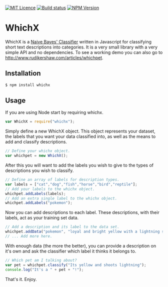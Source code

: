 [![MIT Licence][licence-image]][licence-url]
[![Build status][travis-image]][travis-url]
[![NPM Version][npm-image]][npm-url]
# WhichX

WhichX is a [Naive Bayes' Classifier](https://en.wikipedia.org/wiki/Naive_Bayes_classifier) written in Javascript for classifying short text descriptions into categories. It is a very small library with a very simple API and no dependencies. To see a working demo you can also go to http://www.rudikershaw.com/articles/whichpet.

## Installation

```bash
$ npm install whichx
```

## Usage

If you are using Node start by requiring whichx.

```js
var WhichX = require("whichx");
```

Simply define a new WhichX object. This object represents your dataset, the labels that you want your data classified into, as well as the means to add and classify descriptions.
```js
// Define your whichx object.
var whichpet = new WhichX();
```

After this you will want to add the labels you wish to give to the types of descriptions you wish to classify.
```js
// Define an array of labels for description types.
var labels = ["cat","dog","fish","horse","bird","reptile"];
// Add your labels to the whichx object.
whichpet.addLabels(labels);
// Add an extra single label to the whichx object.
whichpet.addLabels("pokemon");
```

Now you can add descriptions to each label. These descriptions, with their labels, act as your training set data.
```js
// Add a description and its label to the data set.
whichpet.addData("pokemon", "loyal and bright yellow with a lightning shaped tail");
// ... Add more here.
```

With enough data (the more the better), you can provide a description on it's own and ask the classifier which label it thinks it belongs to.
```js
// Which pet am I talking about?
var pet = whichpet.classify("Its yellow and shoots lightning");
console.log("It's a " + pet + "!");
```

That's it. Enjoy.

[licence-image]: http://img.shields.io/npm/l/gulp-rtlcss.svg?style=flat
[licence-url]: https://tldrlegal.com/license/mit-license
[travis-image]: https://travis-ci.com/rudikershaw/whichx.svg?branch=master
[travis-url]: https://travis-ci.com/rudikershaw/whichx
[npm-image]: http://img.shields.io/npm/v/whichx.svg?style=flat
[npm-url]: https://www.npmjs.org/package/whichx
